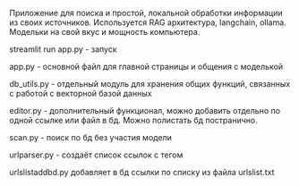 Приложение для поиска и простой, локальной обработки информации из своих источников.
Используется RAG архитектура, langchain, ollama. Модельки на свой вкус и мощность компьютера.

streamlit run app.py - запуск

app.py - основной файл для главной страницы и общения с моделькой

db_utils.py - отдельный модуль для хранения общих функций, связанных с работой с векторной базой данных

editor.py - дополнительный функционал, можно добавить отдельно по одной ссылке или файл в бд. 
Можно полистать бд постранично.

scan.py - поиск по бд без участия модели

urlparser.py - создаёт список ссылок с тегом

urlslistaddbd.py добавляет в бд ссылки по списку из файла urlslist.txt
